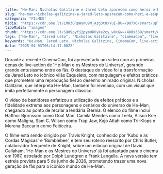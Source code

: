 ```yaml
---
title: "He-Man: Nicholas Galitzine e Jared Leto aparecem como herói e Esqueleto em vídeo"
slug: "he-man-nicholas-galitzine-e-jared-leto-aparecem-como-heri-e-esqueleto-em-vdeo"
categoria: "FILMES"
midia: "https://cdn.ome.lt/LMH3GRpWynU9M_AzgOt0xYuI-DU=/987x0/smart/uploads/conteudo/fotos/OMELETE_CAPA_-_2025-03-25T110213.549.png"
tipoMidia: "imagem"
thumb: "https://cdn.ome.lt/SQ89pyfj2pym0D0yke2cy_w8cGw=/480x360/smart/extras/conteudos/omelete_THUMB_-_2025-03-25T110140.653.png"
tags: ["He-Man", "Jared Leto", "Nicholas Galitzine", "CinemaCon", "live-action", "Eternia", "efeitos práticos", "Travis Knight"]
keywords: "He-Man, Jared Leto, Nicholas Galitzine, CinemaCon, live-action, Eternia, efeitos práticos, Travis Knight"
data: "2025-04-03T06:14:17.062Z"
---
```


Durante a recente CinemaCon, foi apresentado um vídeo com as primeiras cenas do live-action de 'He-Man e os Mestres do Universo', gerando grande entusiasmo entre os fãs. O destaque do vídeo foi a transformação de Jared Leto no icônico vilão Esqueleto, com maquiagem e efeitos práticos que prometem uma reprodução fiel ao desenho animado original. Nicholas Galitzine, que interpreta He-Man, também foi revelado, com um visual que imita perfeitamente o personagem clássico.

O vídeo de bastidores enfatizou a utilização de efeitos práticos e a fidelidade extrema aos personagens e cenários do universo de He-Man, chegando ao ponto de recriar a lendária Eternia. O elenco do filme inclui Hafthor Bjornsson como Goat Man, Camila Mendes como Teela, Alison Brie como Maligna, Sam C. Wilson como Trap Jaw, Kojo Attah como Tri-Klops e Morena Baccarin como Feiticeira.

O filme está sendo dirigido por Travis Knight, conhecido por 'Kubo e as Cordas Mágicas' e 'Bumblebee', e tem seu roteiro reescrito por Chris Butler, colaborador frequente de Knight, sobre um esboço original de David Callaham. 'He-Man e os Mestres do Universo' já foi adaptado para o cinema em 1987, estrelado por Dolph Lundgren e Frank Langella. A nova versão tem estreia prevista para 5 de junho de 2026, prometendo trazer uma nova geração de fãs para o icônico mundo de He-Man.